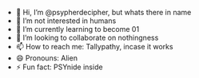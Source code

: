 - 👋 Hi, I’m @psypherdecipher, but whats there in name
- 👀 I’m not interested in humans 
- 🌱 I’m currently learning to become 01
- 💞️ I’m looking to collaborate on nothingness
- 📫 How to reach me: Tallypathy, incase it works
- 😄 Pronouns: Alien
- ⚡ Fun fact: PSYnide inside

<!---
psypherdecipher/psypherdecipher is a ✨ special ✨ repository because its `README.md` (this file) appears on your GitHub profile.
You can click the Preview link to take a look at your changes.
--->
